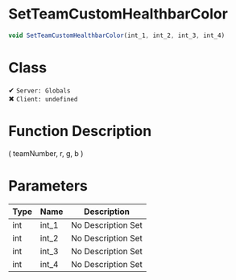 # SetTeamCustomHealthbarColor
```js	
void SetTeamCustomHealthbarColor(int_1, int_2, int_3, int_4)
```
# Class
✔ `Server: Globals`  
✖ `Client: undefined`  

# Function Description
( teamNumber, r, g, b )
# Parameters
Type|Name|Description
--|--|--
int|int_1|No Description Set
int|int_2|No Description Set
int|int_3|No Description Set
int|int_4|No Description Set
